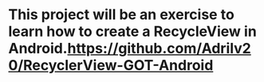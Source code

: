 # This project will be an exercise to learn how to create a RecycleView in Android.https://github.com/Adrilv20/RecyclerView-GOT-Android
